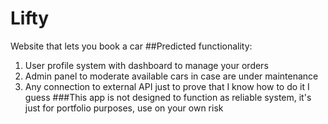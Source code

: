 # Lifty
Website that lets you book a car
##Predicted functionality:
1. User profile system with dashboard to manage your orders
2. Admin panel to moderate available cars in case are under maintenance 
3. Any connection to external API just to prove that I know how to do it I guess
###This app is not designed to function as reliable system, it's just for portfolio purposes, use on your own risk
